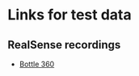 # Links for test data

## RealSense recordings
* [Bottle 360](https://drive.google.com/file/d/1FDfbqWoDCbGYPzXLcUuvBK_ajNUthEXT/view?usp=sharing)